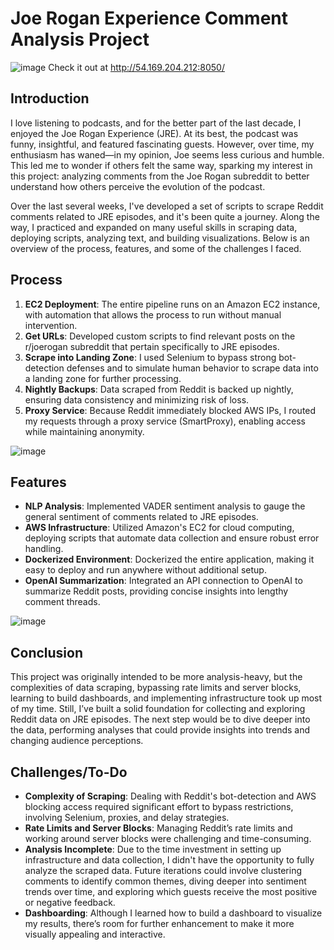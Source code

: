 # Joe Rogan Experience Comment Analysis Project
![image](https://github.com/user-attachments/assets/61fd3dfc-532a-4cc6-8401-18831a30bdd1) 
Check it out at http://54.169.204.212:8050/

## Introduction
I love listening to podcasts, and for the better part of the last decade, I enjoyed the Joe Rogan Experience (JRE). At its best, the podcast was funny, insightful, and featured fascinating guests. However, over time, my enthusiasm has waned—in my opinion, Joe seems less curious and humble. This led me to wonder if others felt the same way, sparking my interest in this project: analyzing comments from the Joe Rogan subreddit to better understand how others perceive the evolution of the podcast.

Over the last several weeks, I've developed a set of scripts to scrape Reddit comments related to JRE episodes, and it's been quite a journey. Along the way, I practiced and expanded on many useful skills in scraping data, deploying scripts, analyzing text, and building visualizations. Below is an overview of the process, features, and some of the challenges I faced.

## Process
1. **EC2 Deployment**: The entire pipeline runs on an Amazon EC2 instance, with automation that allows the process to run without manual intervention.
2. **Get URLs**: Developed custom scripts to find relevant posts on the r/joerogan subreddit that pertain specifically to JRE episodes.
3. **Scrape into Landing Zone**: I used Selenium to bypass strong bot-detection defenses and to simulate human behavior to scrape data into a landing zone for further processing.
4. **Nightly Backups**: Data scraped from Reddit is backed up nightly, ensuring data consistency and minimizing risk of loss.
5. **Proxy Service**: Because Reddit immediately blocked AWS IPs, I routed my requests through a proxy service (SmartProxy), enabling access while maintaining anonymity.

![image](https://github.com/user-attachments/assets/7a21b8a5-29ad-48fd-b9aa-c069b174b50a)

## Features
- **NLP Analysis**: Implemented VADER sentiment analysis to gauge the general sentiment of comments related to JRE episodes.
- **AWS Infrastructure**: Utilized Amazon's EC2 for cloud computing, deploying scripts that automate data collection and ensure robust error handling.
- **Dockerized Environment**: Dockerized the entire application, making it easy to deploy and run anywhere without additional setup.
- **OpenAI Summarization**: Integrated an API connection to OpenAI to summarize Reddit posts, providing concise insights into lengthy comment threads.

![image](https://github.com/user-attachments/assets/7baed749-4825-4d44-a81b-aa0105b6b1e4)

## Conclusion
This project was originally intended to be more analysis-heavy, but the complexities of data scraping, bypassing rate limits and server blocks, learning to build dashboards, and implementing infrastructure took up most of my time. Still, I’ve built a solid foundation for collecting and exploring Reddit data on JRE episodes. The next step would be to dive deeper into the data, performing analyses that could provide insights into trends and changing audience perceptions.

## Challenges/To-Do
- **Complexity of Scraping**: Dealing with Reddit's bot-detection and AWS blocking access required significant effort to bypass restrictions, involving Selenium, proxies, and delay strategies.
- **Rate Limits and Server Blocks**: Managing Reddit’s rate limits and working around server blocks were challenging and time-consuming.
- **Analysis Incomplete**: Due to the time investment in setting up infrastructure and data collection, I didn't have the opportunity to fully analyze the scraped data. Future iterations could involve clustering comments to identify common themes, diving deeper into sentiment trends over time, and exploring which guests receive the most positive or negative feedback.
- **Dashboarding**: Although I learned how to build a dashboard to visualize my results, there’s room for further enhancement to make it more visually appealing and interactive.

